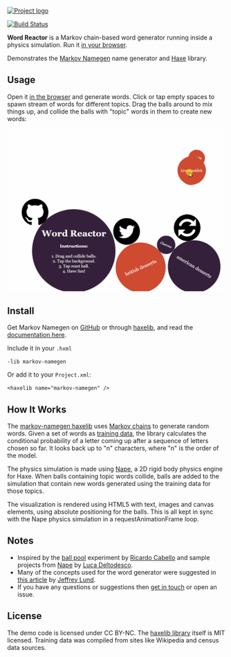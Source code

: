 [![Project logo](https://github.com/Tw1ddle/word-reactor/blob/master/screenshots/wordreactor_logo.png "Markov Procedural Word Reactor Simulation logo")](https://tw1ddle.github.io/word-reactor/)

[![Build Status](https://img.shields.io/travis/Tw1ddle/word-reactor.svg?style=flat-square)](https://travis-ci.org/Tw1ddle/word-reactor)

**Word Reactor** is a Markov chain-based word generator running inside a physics simulation. Run it [in your browser](https://tw1ddle.github.io/word-reactor/).

Demonstrates the [Markov Namegen](http://www.samcodes.co.uk/project/markov-namegen/) name generator and [Haxe](https://haxe.org/) library.

## Usage ##

Open it [in the browser](https://tw1ddle.github.io/word-reactor/) and generate words. Click or tap empty spaces to spawn stream of words for different topics. Drag the balls around to mix things up, and collide the balls with "topic" words in them to create new words:

[![Screenshot](https://github.com/Tw1ddle/word-reactor/blob/master/screenshots/screenshot2.gif?raw=true "Word Reactor spawning new words")](https://tw1ddle.github.io/word-reactor/)

## Install ##

Get Markov Namegen on [GitHub](https://github.com/Tw1ddle/MarkovNameGenerator) or through [haxelib](http://lib.haxe.org/p/markov-namegen/), and read the [documentation here](http://tw1ddle.github.io/MarkovNameGenerator/).

Include it in your ```.hxml```
```
-lib markov-namegen
```

Or add it to your ```Project.xml```:
```
<haxelib name="markov-namegen" />
```

## How It Works ##

The [markov-namegen haxelib](http://lib.haxe.org/p/markov-namegen) uses [Markov chains](https://en.wikipedia.org/wiki/Markov_chain) to generate random words. Given a set of words as [training data](https://github.com/Tw1ddle/MarkovNameGenerator/tree/master/embed), the library calculates the conditional probability of a letter coming up after a sequence of letters chosen so far. It looks back up to "n" characters, where "n" is the order of the model.

The physics simulation is made using [Nape](https://github.com/deltaluca/nape), a 2D rigid body physics engine for Haxe. When balls containing topic words collide, balls are added to the simulation that contain new words generated using the training data for those topics.

The visualization is rendered using HTML5 with text, images and canvas elements, using absolute positioning for the balls. This is all kept in sync with the Nape physics simulation in a requestAnimationFrame loop.

## Notes ##
* Inspired by the [ball pool](http://mrdoob.com/projects/chromeexperiments/ball-pool/) experiment by [Ricardo Cabello](https://twitter.com/mrdoob) and sample projects from [Nape](https://github.com/deltaluca/nape) by [Luca Deltodesco](https://github.com/deltaluca).
* Many of the concepts used for the word generator were suggested in [this article](http://www.roguebasin.com/index.php?title=Names_from_a_high_order_Markov_Process_and_a_simplified_Katz_back-off_scheme) by [Jeffrey Lund](https://github.com/jlund3).
* If you have any questions or suggestions then [get in touch](http://samcodes.co.uk/contact) or open an issue.

## License ##
The demo code is licensed under CC BY-NC. The [haxelib library](http://lib.haxe.org/p/markov-namegen/) itself is MIT licensed. Training data was compiled from sites like Wikipedia and census data sources.